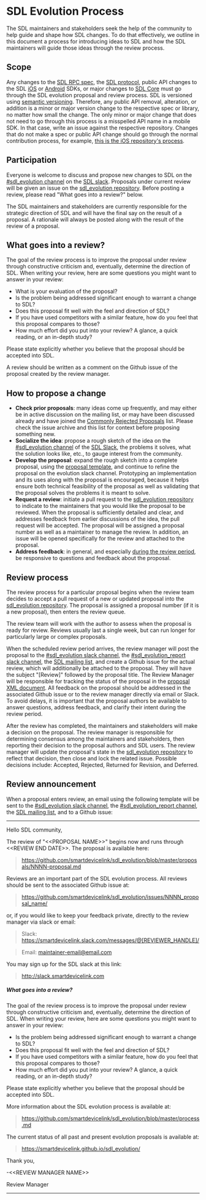 # SDL Evolution Process
The SDL maintainers and stakeholders seek the help of the community to help guide and shape how SDL changes. To do that effectively, we outline in this document a process for introducing ideas to SDL and how the SDL maintainers will guide those ideas through the review process.

## Scope
Any changes to the [SDL RPC spec](https://github.com/smartdevicelink/rpc_spec/blob/master/spec.xml), the [SDL protocol](https://github.com/smartdevicelink/protocol_spec), public API changes to the SDL [iOS](https://github.com/smartdevicelink/sdl_ios) or [Android](https://github.com/smartdevicelink/sdl_android) SDKs, or major changes to [SDL Core](https://github.com/smartdevicelink/sdl_core) must go through the SDL evolution proposal and review process. SDL is versioned using [semantic versioning](http://www.semver.org). Therefore, any public API removal, alteration, or addition is a minor or major version change to the respective spec or library, no matter how small the change. The only minor or major change that does not need to go through this process is a misspelled API name in a mobile SDK. In that case, write an issue against the respective repository. Changes that do not make a spec or public API change should go through the normal contribution process, for example, [this is the iOS repository's process](https://github.com/smartdevicelink/sdl_ios/blob/master/.github/CONTRIBUTING.md).

## Participation
Everyone is welcome to discuss and propose new changes to SDL on the [#sdl_evolution channel][sdl_evolution_channel] on the [SDL slack][sdl_slack]. Proposals under current review will be given an issue on the [sdl_evolution repository][sdl_evolution_repo]. Before posting a review, please read "What goes into a review?" below.

The SDL maintainers and stakeholders are currently responsible for the strategic direction of SDL and will have the final say on the result of a proposal. A rationale will always be posted along with the result of the review of a proposal.

## What goes into a review?
The goal of the review process is to improve the proposal under review through constructive criticism and, eventually, determine the direction of SDL. When writing your review, here are some questions you might want to answer in your review:

* What is your evaluation of the proposal?
* Is the problem being addressed significant enough to warrant a change to SDL?
* Does this proposal fit well with the feel and direction of SDL?
* If you have used competitors with a similar feature, how do you feel that this proposal compares to those?
* How much effort did you put into your review? A glance, a quick reading, or an in-depth study?

Please state explicitly whether you believe that the proposal should be accepted into SDL.

A review should be written as a comment on the Github issue of the proposal created by the review manager.

## How to propose a change
* **Check prior proposals**: many ideas come up frequently, and may either be in active discussion on the mailing list, or may have been discussed already and have joined the [Commonly Rejected Proposals](commonly_proposed.md) list.  Please check the issue archive and this list for context before proposing something new.
* **Socialize the idea**: propose a rough sketch of the idea on the [#sdl_evolution channel][sdl_evolution_channel] of the [SDL Slack][sdl_slack], the problems it solves, what the solution looks like, etc., to gauge interest from the community.
* **Develop the proposal**: expand the rough sketch into a complete proposal, using the [proposal template](0000-template.md), and continue to refine the proposal on the evolution slack channel. Prototyping an implementation and its uses along with the proposal is encouraged, because it helps ensure both technical feasibility of the proposal as well as validating that the proposal solves the problems it is meant to solve.
* **Request a review**: initiate a pull request to the [sdl_evolution repository][sdl_evolution_repo] to indicate to the maintainers that you would like the proposal to be reviewed. When the proposal is sufficiently detailed and clear, and addresses feedback from earlier discussions of the idea, the pull request will be accepted. The proposal will be assigned a proposal number as well as a maintainer to manage the review. In addition, an issue will be opened specifically for the review and attached to the proposal.
* **Address feedback**: in general, and especially [during the review period](#review), be responsive to questions and feedback about the proposal.

## Review process

The review process for a particular proposal begins when the review team decides to accept a pull request of a new or updated proposal into the [sdl_evolution repository][sdl_evolution_repo]. The proposal is assigned a proposal number (if it is a new proposal), then enters the review queue.

The review team will work with the author to assess when the proposal is ready for review. Reviews usually last a single week, but can run longer for particularly large or complex proposals.

When the scheduled review period arrives, the review manager will post the proposal to the [#sdl_evolution slack channel][sdl_evolution_channel], the [#sdl_evolution_report slack channel][sdl_evolution_report_channel], the [SDL mailing list][sdl_mailing_list], and create a Github issue for the actual review, which will additionally be attached to the proposal. They will have the subject "[Review]" followed by the proposal title. The Review Manager will be responsible for tracking the status of the proposal in the [proposal XML document][sdl_proposals_xml]. All feedback on the proposal should be addressed in the associated Github issue or to the review manager directly via email or Slack. To avoid delays, it is important that the proposal authors be available to answer questions, address feedback, and clarify their intent during the review period.

After the review has completed, the maintainers and stakeholders will make a decision on the proposal. The review manager is responsible for determining consensus among the maintainers and stakeholders, then reporting their decision to the proposal authors and SDL users. The review manager will update the proposal's state in the [sdl_evolution repository][sdl_evolution_repo] to reflect that decision, then close and lock the related issue. Possible decisions include: Accepted, Rejected, Returned for Revision, and Deferred.

## Review announcement

When a proposal enters review, an email using the following template will be sent to the [#sdl_evolution slack channel][sdl_evolution_channel], the [#sdl_evolution_report channel][sdl_evolution_report_channel], the [SDL mailing list][sdl_mailing_list], and to a Github issue:

---

Hello SDL community,

The review of "\<\<PROPOSAL NAME>>" begins now and runs through \<\<REVIEW
END DATE>>. The proposal is available here:

> <https://github.com/smartdevicelink/sdl_evolution/blob/master/proposals/NNNN-proposal.md>

Reviews are an important part of the SDL evolution process. All reviews
should be sent to the associated Github issue at:

> <https://github.com/smartdevicelink/sdl_evolution/issues/NNNN_proposal_name/>

or, if you would like to keep your feedback private, directly to the
review manager via slack or email:

> Slack: <https://smartdevicelink.slack.com/messages/@[REVIEWER_HANDLE]/>

> Email: <maintainer-email@email.com>

You may sign up for the SDL slack at this link:

> <http://slack.smartdevicelink.com>

##### What goes into a review?

The goal of the review process is to improve the proposal under review through constructive criticism and, eventually, determine the direction of SDL. When writing your review, here are some questions you might want to answer in your review:

* Is the problem being addressed significant enough to warrant a change to SDL?
* Does this proposal fit well with the feel and direction of SDL?
* If you have used competitors with a similar feature, how do you feel that this proposal compares to those?
* How much effort did you put into your review? A glance, a quick reading, or an in-depth study?

Please state explicitly whether you believe that the proposal should be accepted into SDL.

More information about the SDL evolution process is available at:

> <https://github.com/smartdevicelink/sdl_evolution/blob/master/process.md>

The current status of all past and present evolution proposals is available at:

> <https://smartdevicelink.github.io/sdl_evolution/>

Thank you,

-\<\<REVIEW MANAGER NAME>>

Review Manager

---

[sdl_evolution_repo]: https://github.com/smartdevicelink/sdl_evolution "SDL evolution repository"
[sdl_slack]: http://slack.smartdevicelink.com "SDL slack"
[sdl_evolution_channel]: https://smartdevicelink.slack.com/messages/sdl_evolution/ "#sdl_evolution slack channel"
[sdl_evolution_report_channel]: https://smartdevicelink.slack.com/messages/sdl_evolution_report/ "#sdl_evolution_report slack channel"
[sdl_mailing_list]: https://lists.genivi.org/mailman/listinfo/genivi-smartdevicelink "SDL mailing list"
[sdl_proposals_xml]: https://github.com/smartdevicelink/sdl_evolution/blob/master/proposals.xml "SDL Proposals XML"
